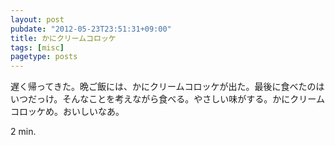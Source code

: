 ```yaml
---
layout: post
pubdate: "2012-05-23T23:51:31+09:00"
title: かにクリームコロッケ
tags: [misc]
pagetype: posts
---
```

遅く帰ってきた。晩ご飯には、かにクリームコロッケが出た。最後に食べたのはいつだっけ。そんなことを考えながら食べる。やさしい味がする。かにクリームコロッケめ。おいしいなあ。

2 min.
